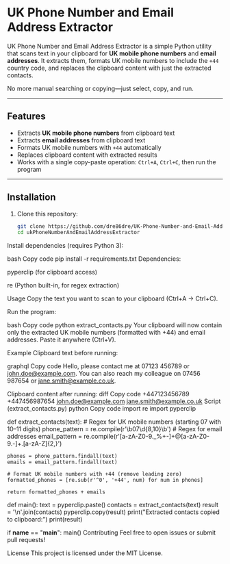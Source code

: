 # UK Phone Number and Email Address Extractor

UK Phone Number and Email Address Extractor is a simple Python utility that scans text in your clipboard for **UK mobile phone numbers** and **email addresses**. It extracts them, formats UK mobile numbers to include the `+44` country code, and replaces the clipboard content with just the extracted contacts.  

No more manual searching or copying—just select, copy, and run.  

---

## Features

- Extracts **UK mobile phone numbers** from clipboard text  
- Extracts **email addresses** from clipboard text  
- Formats UK mobile numbers with `+44` automatically  
- Replaces clipboard content with extracted results  
- Works with a single copy-paste operation: `Ctrl+A`, `Ctrl+C`, then run the program  

---

## Installation

1. Clone this repository:  
   ```bash
   git clone https://github.com/dre86dre/UK-Phone-Number-and-Email-Address-Extractor.git
   cd ukPhoneNumberAndEmailAddressExtractor
Install dependencies (requires Python 3):

bash
Copy code
pip install -r requirements.txt
Dependencies:

pyperclip (for clipboard access)

re (Python built-in, for regex extraction)

Usage
Copy the text you want to scan to your clipboard (Ctrl+A → Ctrl+C).

Run the program:

bash
Copy code
python extract_contacts.py
Your clipboard will now contain only the extracted UK mobile numbers (formatted with +44) and email addresses. Paste it anywhere (Ctrl+V).

Example
Clipboard text before running:

graphql
Copy code
Hello, please contact me at 07123 456789 or john.doe@example.com. You can also reach my colleague on 07456 987654 or jane.smith@example.co.uk.

Clipboard content after running:
diff
Copy code
+447123456789
+447456987654
john.doe@example.com
jane.smith@example.co.uk
Script (extract_contacts.py)
python
Copy code
import re
import pyperclip

def extract_contacts(text):
    # Regex for UK mobile numbers (starting 07 with 10–11 digits)
    phone_pattern = re.compile(r'\b07\d{8,10}\b')
    # Regex for email addresses
    email_pattern = re.compile(r'[a-zA-Z0-9._%+-]+@[a-zA-Z0-9.-]+\.[a-zA-Z]{2,}')

    phones = phone_pattern.findall(text)
    emails = email_pattern.findall(text)

    # Format UK mobile numbers with +44 (remove leading zero)
    formatted_phones = [re.sub(r'^0', '+44', num) for num in phones]

    return formatted_phones + emails

def main():
    text = pyperclip.paste()
    contacts = extract_contacts(text)
    result = '\n'.join(contacts)
    pyperclip.copy(result)
    print("Extracted contacts copied to clipboard:")
    print(result)

if __name__ == "__main__":
    main()
Contributing
Feel free to open issues or submit pull requests!

License
This project is licensed under the MIT License.
